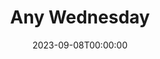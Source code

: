 ---
title: Any Wednesday
date: 2023-09-08T00:00:00
opening_date: 1967-09-29
closing_date: 1967-10-14
layout: productions
playbill:
Theatre: Theatre Jacksonville
Venue: Little Theatre
cast:
- John: Tom Nehl
- Ellen: Nita James
- Cass: Robert L. Smith
- Dorothy: Sabina Meyer
crew:
- Director: Robert Knowles
- Designer: Phil Fitzpatrick
- Stage Manager: Terry McIntire
- Costumes: Gwen Nearhoof
- Properties:
  - Gladys M. Dale
  - Esther Barnes
  - Jane Boyd
  - Jean Lee
  - Carol Lucas
  - Helen Roberts
  - Catherine Smith
  - Irene Walsh
  - Marshall Grauer
- Make-up: Terry McIntire
- Sound: Andy Liliskis
- Lighting:
  - Al Gimbel
  - Maria Alarcon
- Scenery:
  - Maria Alarcon
  - Carol Lucas
  - Jane Boyd
  - Lauren Murray
  - Hal Nearhoof
- About the Cast notes: Jean Goodman
---